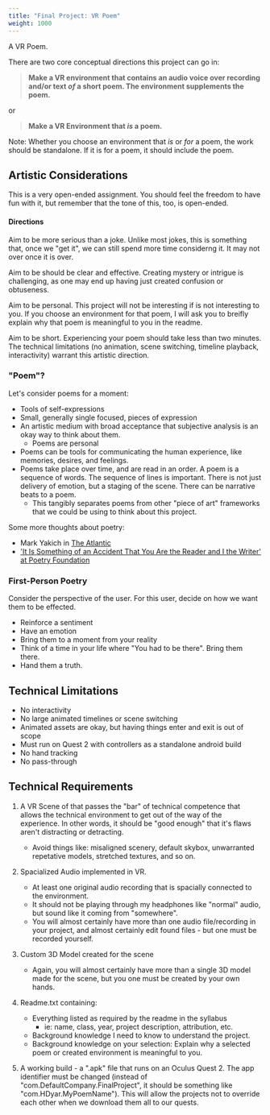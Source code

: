 ```yaml
---
title: "Final Project: VR Poem"
weight: 1000
---
```


A VR Poem.

There are two core conceptual directions this project can go in:

> **Make a VR environment that contains an audio voice over recording and/or text *of* a short poem. The environment supplements the poem.**

or

> **Make a VR Environment that *is* a poem.**

Note: Whether you choose an environment that *is* or *for* a poem, the work should be standalone. If it is for a poem, it should include the poem.

## Artistic Considerations
This is a very open-ended assignment. You should feel the freedom to have fun with it, but remember that the tone of this, too, is open-ended.

#### Directions

Aim to be more serious than a joke. Unlike most jokes, this is something that, once we "get it", we can still spend more time considerng it. It may not over once it is over.

Aim to be should be clear and effective. Creating mystery or intrigue is challenging, as one may end up having just created confusion or obtuseness.

Aim to be personal. This project will not be interesting if is not interesting to you. If you choose an environment for that poem, I will ask you to breifly explain why that poem is meaningful to you in the readme.

Aim to be short. Experiencing your poem should take less than two minutes. The technical limitations (no animation, scene switching, timeline playback, interactivity) warrant this artistic direction.

### "Poem"?
Let's consider poems for a moment:

- Tools of self-expressions
- Small, generally single focused, pieces of expression
- An artistic medium with broad acceptance that subjective analysis is an okay way to think about them.
    - Poems are personal
- Poems can be tools for communicating the human experience, like memories, desires, and feelings.
- Poems take place over time, and are read in an order. A poem is a sequence of words. The sequence of lines is important. There is not just delivery of emotion, but a staging of the scene. There can be narrative beats to a poem.
  - This tangibly separates poems from other "piece of art" frameworks that we could be using to think about this project.

Some more thoughts about poetry:
- Mark Yakich in [ The Atlantic](https://www.theatlantic.com/entertainment/archive/2013/11/what-is-a-poem/281835/)
- ['It Is Something of an Accident That You Are the Reader and I the Writer' at Poetry Foundation](https://www.poetryfoundation.org/articles/68427/it-is-something-of-an-accident-that-you-are-the-reader-and-i-the-writer)

### First-Person Poetry
Consider the perspective of the user. For this user, decide on how we want them to be effected.

- Reinforce a sentiment
- Have an emotion
- Bring them to a moment from your reality
- Think of a time in your life where "You had to be there". Bring them there.
- Hand them a truth.

## Technical Limitations
- No interactivity
- No large animated timelines or scene switching
- Animated assets are okay, but having things enter and exit is out of scope
- Must run on Quest 2 with controllers as a standalone android build
- No hand tracking
- No pass-through

## Technical Requirements
1. A VR Scene of that passes the "bar" of technical competence that allows the technical environment to get out of the way of the experience. In other words, it should be "good enough" that it's flaws aren't distracting or detracting.
   - Avoid things like: misaligned scenery, default skybox, unwarranted repetative models, stretched textures, and so on.

2. Spacialized Audio implemented in VR.
   - At least one original audio recording that is spacially connected to the environment.
   - It should not be playing through my headphones like "normal" audio, but sound like it coming from "somewhere".
   - You will almost certainly have more than one audio file/recording in your project, and almost certainly edit found files - but one must be recorded yourself.
3. Custom 3D Model created for the scene
   - Again, you will almost certainly have more than a single 3D model made for the scene, but you one must be created by your own hands.
4. Readme.txt containing:
   - Everything listed as required by the readme in the syllabus
     - ie: name, class, year, project description, attribution, etc.
   - Background knowledge I need to know to understand the project.
   - Background knowledge on your selection: Explain why a selected poem or created environment is meaningful to you.
5. A working build - a ".apk" file that runs on an Oculus Quest 2. The app identifier must be changed (instead of "com.DefaultCompany.FinalProject", it should be something like "com.HDyar.MyPoemName"). This will allow the projects not to override each other when we download them all to our quests.
